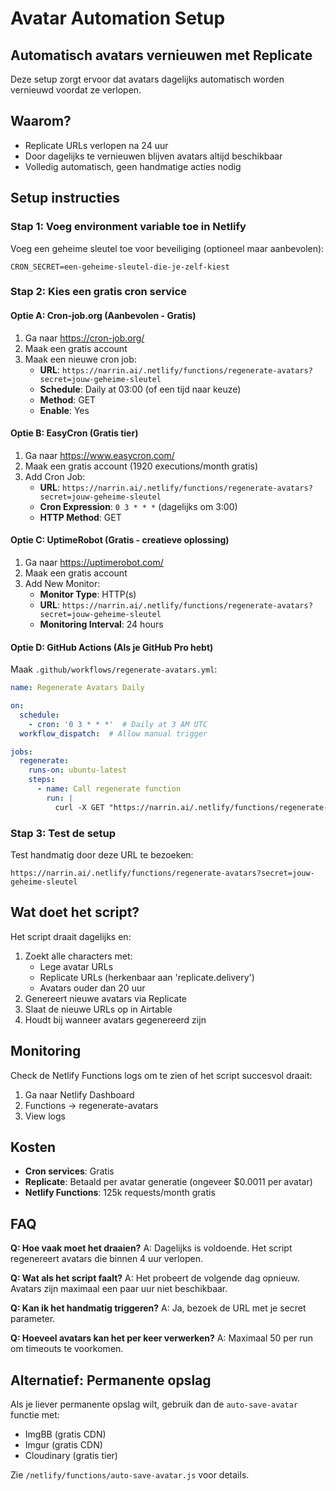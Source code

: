 # Avatar Automation Setup

## Automatisch avatars vernieuwen met Replicate

Deze setup zorgt ervoor dat avatars dagelijks automatisch worden vernieuwd voordat ze verlopen.

## Waarom?
- Replicate URLs verlopen na 24 uur
- Door dagelijks te vernieuwen blijven avatars altijd beschikbaar
- Volledig automatisch, geen handmatige acties nodig

## Setup instructies

### Stap 1: Voeg environment variable toe in Netlify
Voeg een geheime sleutel toe voor beveiliging (optioneel maar aanbevolen):
```
CRON_SECRET=een-geheime-sleutel-die-je-zelf-kiest
```

### Stap 2: Kies een gratis cron service

#### Optie A: Cron-job.org (Aanbevolen - Gratis)
1. Ga naar https://cron-job.org/
2. Maak een gratis account
3. Maak een nieuwe cron job:
   - **URL**: `https://narrin.ai/.netlify/functions/regenerate-avatars?secret=jouw-geheime-sleutel`
   - **Schedule**: Daily at 03:00 (of een tijd naar keuze)
   - **Method**: GET
   - **Enable**: Yes

#### Optie B: EasyCron (Gratis tier)
1. Ga naar https://www.easycron.com/
2. Maak een gratis account (1920 executions/month gratis)
3. Add Cron Job:
   - **URL**: `https://narrin.ai/.netlify/functions/regenerate-avatars?secret=jouw-geheime-sleutel`
   - **Cron Expression**: `0 3 * * *` (dagelijks om 3:00)
   - **HTTP Method**: GET

#### Optie C: UptimeRobot (Gratis - creatieve oplossing)
1. Ga naar https://uptimerobot.com/
2. Maak een gratis account
3. Add New Monitor:
   - **Monitor Type**: HTTP(s)
   - **URL**: `https://narrin.ai/.netlify/functions/regenerate-avatars?secret=jouw-geheime-sleutel`
   - **Monitoring Interval**: 24 hours

#### Optie D: GitHub Actions (Als je GitHub Pro hebt)
Maak `.github/workflows/regenerate-avatars.yml`:
```yaml
name: Regenerate Avatars Daily

on:
  schedule:
    - cron: '0 3 * * *'  # Daily at 3 AM UTC
  workflow_dispatch:  # Allow manual trigger

jobs:
  regenerate:
    runs-on: ubuntu-latest
    steps:
      - name: Call regenerate function
        run: |
          curl -X GET "https://narrin.ai/.netlify/functions/regenerate-avatars?secret=${{ secrets.CRON_SECRET }}"
```

### Stap 3: Test de setup
Test handmatig door deze URL te bezoeken:
```
https://narrin.ai/.netlify/functions/regenerate-avatars?secret=jouw-geheime-sleutel
```

## Wat doet het script?
Het script draait dagelijks en:
1. Zoekt alle characters met:
   - Lege avatar URLs
   - Replicate URLs (herkenbaar aan 'replicate.delivery')
   - Avatars ouder dan 20 uur
2. Genereert nieuwe avatars via Replicate
3. Slaat de nieuwe URLs op in Airtable
4. Houdt bij wanneer avatars gegenereerd zijn

## Monitoring
Check de Netlify Functions logs om te zien of het script succesvol draait:
1. Ga naar Netlify Dashboard
2. Functions → regenerate-avatars
3. View logs

## Kosten
- **Cron services**: Gratis
- **Replicate**: Betaald per avatar generatie (ongeveer $0.0011 per avatar)
- **Netlify Functions**: 125k requests/month gratis

## FAQ

**Q: Hoe vaak moet het draaien?**
A: Dagelijks is voldoende. Het script regenereert avatars die binnen 4 uur verlopen.

**Q: Wat als het script faalt?**
A: Het probeert de volgende dag opnieuw. Avatars zijn maximaal een paar uur niet beschikbaar.

**Q: Kan ik het handmatig triggeren?**
A: Ja, bezoek de URL met je secret parameter.

**Q: Hoeveel avatars kan het per keer verwerken?**
A: Maximaal 50 per run om timeouts te voorkomen.

## Alternatief: Permanente opslag
Als je liever permanente opslag wilt, gebruik dan de `auto-save-avatar` functie met:
- ImgBB (gratis CDN)
- Imgur (gratis CDN)
- Cloudinary (gratis tier)

Zie `/netlify/functions/auto-save-avatar.js` voor details.
